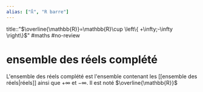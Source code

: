 ```yaml
---
alias: ["ℝ̄", "R barre"]
---
```

title::"$\overline{\mathbb{R}}=\mathbb{R}\cup \left\{ +\infty;-\infty \right\}$"
#maths #no-review 
# ensemble des réels complété
L'ensemble des réels complété est l'ensemble contenant les [[ensemble des réels|réels]] ainsi que $+\infty$ et $-\infty$.
Il est noté $\overline{\mathbb{R}}$